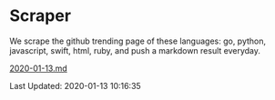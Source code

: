 # Scraper

We scrape the github trending page of these languages: go, python, javascript, swift, html, ruby, and push a markdown result everyday.

[2020-01-13.md](https://github.com/henson/Scraper/blob/master/2020-01-13.md)

Last Updated: 2020-01-13 10:16:35